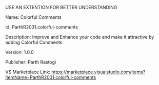 USE AN EXTENTION FOR BETTER UNDERSTANDING

Name: Colorful Comments

Id: ParthR2031.colorful-comments

Description: Improve and Enhance your code and make it attractive by adding Colorful Comments

Version: 1.0.0

Publisher: Parth Rastogi

VS Marketplace Link: https://marketplace.visualstudio.com/items?itemName=ParthR2031.colorful-comments
